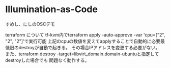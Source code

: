 # Illumination-as-Code
すめし、にしのOSCデモ



terraform について
  tf-kvm内でterraform apply -auto-approve -var 'cpu=["2", "2", "2"]'で実行可能
  上記のcpuの数値を変えてapplyすることで自動的に必要最低限のdestroyが自動で起きる。
  その場合IPアドレスを変更する必要がない。
  また、terraform destroy -target=libvirt_domain.domain-ubuntuと指定してdestroyした場合でも
  問題なく動作する。
